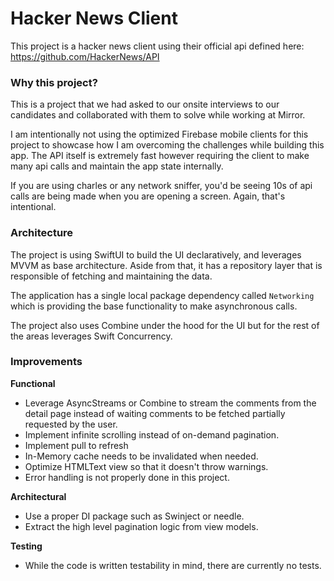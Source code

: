 # Hacker News Client
This project is a hacker news client using their official api defined here: https://github.com/HackerNews/API

### Why this project?
This is a project that we had asked to our onsite interviews to our candidates and collaborated with them to solve while working at Mirror.

I am intentionally not using the optimized Firebase mobile clients for this project to showcase how I am overcoming the challenges while building this app. The API itself is extremely fast however requiring the client to make many api calls and maintain the app state internally.

If you are using charles or any network sniffer, you'd be seeing 10s of api calls are being made when you are opening a screen. Again, that's intentional.

### Architecture

The project is using SwiftUI to build the UI declaratively, and leverages MVVM as base architecture. Aside from that, it has a repository layer that is responsible of fetching and maintaining the data. 

The application has a single local package dependency called `Networking` which is providing the base functionality to make asynchronous calls. 

The project also uses Combine under the hood for the UI but for the rest of the areas leverages Swift Concurrency.

### Improvements

**Functional**
- Leverage AsyncStreams or Combine to stream the comments from the detail page instead of waiting comments to be fetched partially requested by the user.
- Implement infinite scrolling instead of on-demand pagination.
- Implement pull to refresh 
- In-Memory cache needs to be invalidated when needed.
- Optimize HTMLText view so that it doesn't throw warnings.
- Error handling is not properly done in this project.

**Architectural**
- Use a proper DI package such as Swinject or needle.
- Extract the high level pagination logic from view models.

**Testing**
- While the code is written testability in mind, there are currently no tests.


